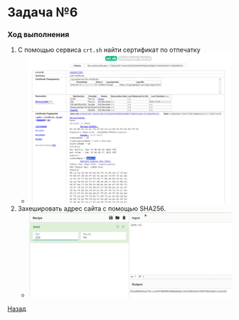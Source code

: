 # Задача №6

### Ход выполнения

1. С помощью сервиса `crt.sh` найти сертификат по отпечатку
    - ![Поиск сертификата по отпечатку](media/T6/1.png)
2. Захешировать адрес сайта с помощью SHA256.
    - ![sha256 хеш адреса сайта](media/T6/2.png)

[Назад](README.md)